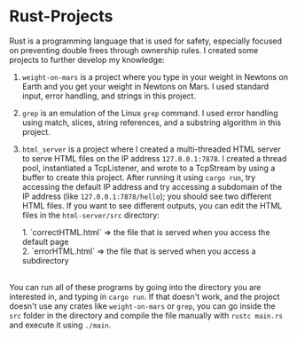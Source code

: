 # Rust-Projects

Rust is a programming language that is used for safety, especially focused on preventing double frees through ownership rules. I created some projects to further develop my knowledge: 

1. ```weight-on-mars``` is a project where you type in your weight in Newtons on Earth and you get your weight in Newtons on Mars. I used standard input, error handling, and strings in this project.

2. ```grep``` is an emulation of the Linux ```grep``` command. I used error handling using match, slices, string references, and a substring algorithm in this project.

3. ```html_server``` is a project where I created a multi-threaded HTML server to serve HTML files on the IP address `127.0.0.1:7878`. I created a thread pool, instantiated a TcpListener, and wrote to a TcpStream by using a buffer to create this project. After running it using `cargo run`, try accessing the default IP address and try accessing a subdomain of the IP address (like `127.0.0.1:7878/hello`); you should see two different HTML files. If you want to see different outputs, you can edit the HTML files in the `html-server/src` directory:
<ol>
  1. `correctHTML.html` => the file that is served when you access the default page <br>
  2. `errorHTML.html` => the file that is served when you access a subdirectory <br> <br>
</ol>

You can run all of these programs by going into the directory you are interested in, and typing in ```cargo run```. If that doesn't work, and the project doesn't use any crates like `weight-on-mars` or `grep`, you can go inside the ```src``` folder in the directory and compile the file manually with ```rustc main.rs``` and execute it using ```./main```.

